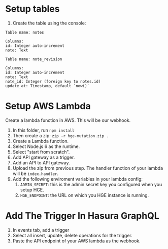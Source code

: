 # Setup tables

1. Create the table using the console:

```
Table name: notes

Columns:
id: Integer auto-increment
note: Text

Table name: note_revision

Columns:
id: Integer auto-increment
note: Text
note_id: Integer (foreign key to notes.id)
update_at: Timestamp, default `now()`

```

# Setup AWS Lambda
Create a lambda function in AWS. This will be our webhook.

1. In this folder, run `npm install`
2. Then create a zip: `zip -r hge-mutation.zip .`
3. Create a Lambda function.
4. Select Node.js 6 as the runtime.
5. Select "start from scratch".
6. Add API gateway as a trigger.
7. Add an API to API gateway.
8. Upload the zip from previous step. The handler function of your lambda will be `index.handler`.
9. Add the following enviroment variables in your lambda config:
   1. `ADMIN_SECRET`: this is the admin secret key you configured when you setup HGE.
   2. `HGE_ENDPOINT`: the URL on which you HGE instance is running.

# Add The Trigger In Hasura GraphQL
1. In events tab, add a trigger
2. Select all insert, update, delete operations for the trigger.
3. Paste the API endpoint of your AWS lambda as the webhook.
